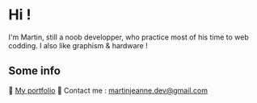 # Hi !
I'm Martin, still a noob developper, who practice most of his time to web codding.
I also like graphism & hardware !

## Some info
📕 [My portfolio](https://martinjeanne.github.io/)
💬 Contact me : martinjeanne.dev@gmail.com

<!--
**MartinJeanne/martinjeanne** is a ✨ _special_ ✨ repository because its `README.md` (this file) appears on your GitHub profile.

Here are some ideas to get you started:

- 🔭 I’m currently working on ...
- 🌱 I’m currently learning ...
- 👯 I’m looking to collaborate on ...
- 🤔 I’m looking for help with ...
- 💬 Ask me about ...
- 📫 How to reach me: ...
- 😄 Pronouns: ...
- ⚡ Fun fact: ...
-->
